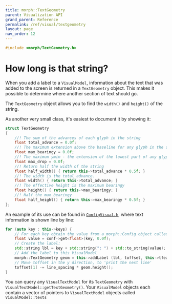 ```yaml
---
title: morph::TextGeometry
parent: Visualization API
grand_parent: Reference
permalink: /ref/visual/textgeometry
layout: page
nav_order: 12
---
```

```c++
#include <morph/TextGeometry.h>
```

# How long is that string?

When you add a label to a `VisualModel`, information about the text
that was added to the screen is returned in a `TextGeometry`
object. This makes it possible to determine where another section of
text should go.

The `TextGeometry` object allows you to find the `width()` and
`height()` of the string.

As another very small class, it's easiest to document it by showing it:

```c++
struct TextGeometry
{
    //! The sum of the advances of each glyph in the string
    float total_advance = 0.0f;
    //! The maximum extension above the baseline for any glyph in the string
    float max_bearingy = 0.0f;
    //! The maximum ymin - the extension of the lowest part of any glyph, like gpqy, etc.
    float max_drop = 0.0f;
    //! Return half the width of the string
    float half_width() { return this->total_advance * 0.5f; }
    //! The width is the total_advance.
    float width() { return this->total_advance; }
    //! The effective height is the maximum bearingy
    float height() { return this->max_bearingy; }
    //! Half the max_bearingy
    float half_height() { return this->max_bearingy * 0.5f; }
};
```

An example of its use can be found in [`ConfigVisual.h`](https://github.com/ABRG-Models/morphologica/blob/main/morph/ConfigVisual.h), where text
information is shown line by line:

```c++
for (auto key : this->keys) {
    // For each key obtain the value from a morph::Config object called conf:
    float value = conf->get<float>(key, 0.0f);
    // Create the label:
    std::string lbl = key + std::string(": ") + std::to_string(value);
    // Add the label to this VisualModel
    morph::TextGeometry geom = this->addLabel (lbl, toffset, this->tfeatures);
    // Move toffset in the y direction, to 'print the next line'
    toffset[1] -= line_spacing * geom.height();
}
```

You can query any `VisualTextModel` for its `TextGeometry` with
`VisualTextModel::getTextGeometry()`. Your `VisualModel` objects each
contain a vector of pointers to `VisualTextModel` objects called
`VisualModel::texts`
